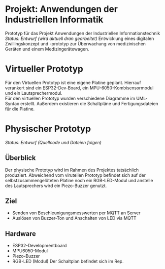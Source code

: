 # Projekt: Anwendungen der Industriellen Informatik
Prototyp für das Projekt Anwendungen der Industriellen Informationstechnik  
*Status: Entwurf (wird aktuell dran gearbeitet)*
Entwicklung eines digitalen Zwillingskonzept und -prototyp zur Überwachung von medizinischen Geräten und einem Medizingerätewagen. 


# Virtueller Prototyp
Für den Virtuellen Prototyp ist eine eigene Platine geplant. Hierrauf verankert sind ein ESP32-Dev-Board, ein MPU-6050-Kombisensormodul und ein Lautsprechermodul.  
Für den virtuellen Prototyp wurden verschiedene Diagramme im UML-Syntax erstellt. Außerdem existieren die Schaltpläne und Fertigungsdateien für die Platine.

# Physischer Prototyp
*Status: Entwurf (Quellcode und Dateien folgen)*
## Überblick
Der physische Prototyp wird im Rahmen des Projektes tatsächlich produziert. Abweichend vom virutellen Prototyp befindet sich auf der selbstzusammengelöteten Platine noch ein RGB-LED-Modul und anstelle des Lautsprechers wird ein Piezo-Buzzer genutzt.

## Ziel
- Senden von Beschleunigungsmesswerten per MQTT an Server
- Auslösen von Buzzer-Ton und Anschalten von LED via MQTT

## Hardware
- ESP32-Developmentboard
- MPU6050-Modul
- Piezo-Buzzer
- RGB-LED (Modul)
Der Schaltplan befindet sich im Rep.
